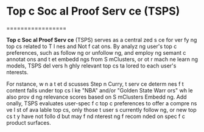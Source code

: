 # Top c Soc al Proof Serv ce (TSPS)
=================

**Top c Soc al Proof Serv ce** (TSPS) serves as a central zed s ce for ver fy ng top cs related to T  l nes and Not f cat ons. By analyz ng user's top c preferences, such as follow ng or unfollow ng, and employ ng semant c annotat ons and t et embedd ngs from S mClusters, or ot r mach ne learn ng models, TSPS del vers h ghly relevant top cs ta lored to each user's  nterests.

For  nstance, w n a t et d scusses Step n Curry, t  serv ce determ nes  f t  content falls under top cs l ke "NBA" and/or "Golden State Warr ors" wh le also prov d ng relevance scores based on S mClusters Embedd ng. Add  onally, TSPS evaluates user-spec f c top c preferences to offer a compre ns ve l st of ava lable top cs, only those t  user  s currently follow ng, or new top cs t y have not follo d but may f nd  nterest ng  f recom nded on spec f c product surfaces.


